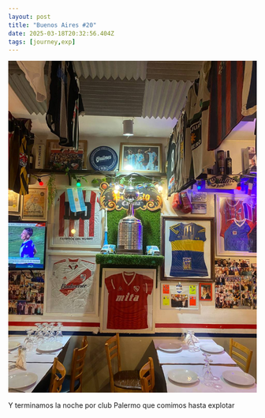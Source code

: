 ```yaml
---
layout: post
title: "Buenos Aires #20"
date: 2025-03-18T20:32:56.404Z
tags: [journey,exp]
---
```


![Buenos Aires #20](/assets/images/2025-03-18-image203256.png)

Y terminamos la noche por club Palermo que comimos hasta explotar